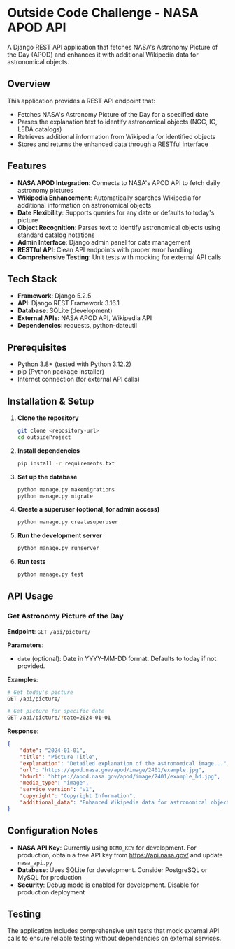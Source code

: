 # Outside Code Challenge - NASA APOD API

A Django REST API application that fetches NASA's Astronomy Picture of the Day (APOD) and enhances it with additional Wikipedia data for astronomical objects.

## Overview

This application provides a REST API endpoint that:
- Fetches NASA's Astronomy Picture of the Day for a specified date
- Parses the explanation text to identify astronomical objects (NGC, IC, LEDA catalogs)
- Retrieves additional information from Wikipedia for identified objects
- Stores and returns the enhanced data through a RESTful interface

## Features

- **NASA APOD Integration**: Connects to NASA's APOD API to fetch daily astronomy pictures
- **Wikipedia Enhancement**: Automatically searches Wikipedia for additional information on astronomical objects
- **Date Flexibility**: Supports queries for any date or defaults to today's picture
- **Object Recognition**: Parses text to identify astronomical objects using standard catalog notations
- **Admin Interface**: Django admin panel for data management
- **RESTful API**: Clean API endpoints with proper error handling
- **Comprehensive Testing**: Unit tests with mocking for external API calls

## Tech Stack

- **Framework**: Django 5.2.5
- **API**: Django REST Framework 3.16.1
- **Database**: SQLite (development)
- **External APIs**: NASA APOD API, Wikipedia API
- **Dependencies**: requests, python-dateutil

## Prerequisites

- Python 3.8+ (tested with Python 3.12.2)
- pip (Python package installer)
- Internet connection (for external API calls)

## Installation & Setup

1. **Clone the repository**
   ```bash
   git clone <repository-url>
   cd outsideProject
   ```

2. **Install dependencies**
   ```bash
   pip install -r requirements.txt
   ```

3. **Set up the database**
   ```bash
   python manage.py makemigrations
   python manage.py migrate
   ```

4. **Create a superuser (optional, for admin access)**
   ```bash
   python manage.py createsuperuser
   ```

5. **Run the development server**
   ```bash
   python manage.py runserver
   ```

6. **Run tests**
   ```bash
   python manage.py test
   ```

## API Usage

### Get Astronomy Picture of the Day

**Endpoint**: `GET /api/picture/`

**Parameters**:
- `date` (optional): Date in YYYY-MM-DD format. Defaults to today if not provided.

**Examples**:
```bash
# Get today's picture
GET /api/picture/

# Get picture for specific date
GET /api/picture/?date=2024-01-01
```

**Response**:
```json
{
    "date": "2024-01-01",
    "title": "Picture Title",
    "explanation": "Detailed explanation of the astronomical image...",
    "url": "https://apod.nasa.gov/apod/image/2401/example.jpg",
    "hdurl": "https://apod.nasa.gov/apod/image/2401/example_hd.jpg",
    "media_type": "image",
    "service_version": "v1",
    "copyright": "Copyright Information",
    "additional_data": "Enhanced Wikipedia data for astronomical objects"
}
```

## Configuration Notes

- **NASA API Key**: Currently using `DEMO_KEY` for development. For production, obtain a free API key from https://api.nasa.gov/ and update `nasa_api.py`
- **Database**: Uses SQLite for development. Consider PostgreSQL or MySQL for production
- **Security**: Debug mode is enabled for development. Disable for production deployment

## Testing

The application includes comprehensive unit tests that mock external API calls to ensure reliable testing without dependencies on external services.
